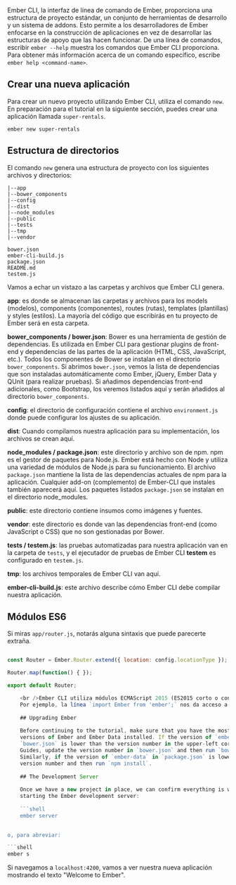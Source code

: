 Ember CLI, la interfaz de línea de comando de Ember, proporciona una estructura de proyecto estándar, un conjunto de herramientas de desarrollo y un sistema de addons. Esto permite a los desarrolladores de Ember enfocarse en la construcción de aplicaciones en vez de desarrollar las estructuras de apoyo que las hacen funcionar. De una línea de comandos, escribir `ember --help` muestra los comandos que Ember CLI proporciona. Para obtener más información acerca de un comando específico, escribe `ember help <command-name>`.

## Crear una nueva aplicación

Para crear un nuevo proyecto utilizando Ember CLI, utiliza el comando `new`. En preparación para el tutorial en la siguiente sección, puedes crear una aplicación llamada `super-rentals`.

```shell
ember new super-rentals
```

## Estructura de directorios

El comando `new` genera una estructura de proyecto con los siguientes archivos y directorios:

```text
|--app
|--bower_components
|--config
|--dist
|--node_modules
|--public
|--tests
|--tmp
|--vendor

bower.json
ember-cli-build.js
package.json
README.md
testem.js
```

Vamos a echar un vistazo a las carpetas y archivos que Ember CLI genera.

**app**: es donde se almacenan las carpetas y archivos para los models (modelos), components (componentes), routes (rutas), templates (plantillas) y styles (estilos). La mayoría del código que escribirás en tu proyecto de Ember será en esta carpeta.

**bower_components / bower.json**: Bower es una herramienta de gestión de dependencias. Es utilizada en Ember CLI para gestionar plugins de front-end y dependencias de las partes de la aplicación (HTML, CSS, JavaScript, etc.). Todos los componentes de Bower se instalan en el directorio `bower_components`. Si abrimos `bower.json`, vemos la lista de dependencias que son instaladas automáticamente como Ember, jQuery, Ember Data y QUnit (para realizar pruebas). Si añadimos dependencias front-end adicionales, como Bootstrap, los veremos listados aquí y serán añadidos al directorio `bower_components`.

**config**: el directorio de configuración contiene el archivo `environment.js` donde puede configurar los ajustes de su aplicación.

**dist**: Cuando compilamos nuestra aplicación para su implementación, los archivos se crean aquí.

**node_modules / package.json**: este directorio y archivo son de npm. npm es el gestor de paquetes para Node.js. Ember está hecho con Node y utiliza una variedad de módulos de Node.js para su funcionamiento. El archivo `package.json` mantiene la lista de las dependencias actuales de npm para la aplicación. Cualquier add-on (complemento) de Ember-CLI que instales también aparecerá aquí. Los paquetes listados `package.json` se instalan en el directorio node_modules.

**public**: este directorio contiene insumos como imágenes y fuentes.

**vendor**: este directorio es donde van las dependencias front-end (como JavaScript o CSS) que no son gestionadas por Bower.

**tests / testem.js**: las pruebas automatizadas para nuestra aplicación van en la carpeta de `tests`, y el ejecutador de pruebas de Ember CLI **testem** es configurado en `testem.js`.

**tmp**: los archivos temporales de Ember CLI van aquí.

**ember-cli-build.js**: este archivo describe cómo Ember CLI debe compilar nuestra aplicación.

## Módulos ES6

Si miras `app/router.js`, notarás alguna sintaxis que puede parecerte extraña.

```app/router.js import Ember from 'ember'; import config from './config/environment';

const Router = Ember.Router.extend({ location: config.locationType });

Router.map(function() { });

export default Router;

    <br />Ember CLI utiliza módulos ECMAScript 2015 (ES2015 corto o conocido antes como ES6) para organizar el código de la aplicación.
    Por ejemplo, la línea `import Ember from 'ember';` nos da acceso a la biblioteca de Ember.js como la variable `Ember`. Y la línea `import config from './config/environment';`, nos da acceso a los datos de configuración de la aplicación como la variable `config`. `const`es una forma de declarar una variable de solo lectura, para asegurarnos que no se reasigne accidentalmente en otro lado. Al final del archivo, `export default Router;` hace que la variable `Router` definida en este archivo, esté disponible para otras partes de la aplicación.
    
    ## Upgrading Ember
    
    Before continuing to the tutorial, make sure that you have the most recent
    versions of Ember and Ember Data installed. If the version of `ember` in
    `bower.json` is lower than the version number in the upper-left corner of these
    Guides, update the version number in `bower.json` and then run `bower install`.
    Similarly, if the version of `ember-data` in `package.json` is lower, update the
    version number and then run `npm install`.
    
    ## The Development Server
    
    Once we have a new project in place, we can confirm everything is working by
    starting the Ember development server:
    
    ```shell
    ember server
    

o, para abreviar:

```shell
ember s
```

Si navegamos a `localhost:4200`, vamos a ver nuestra nueva aplicación mostrando el texto "Welcome to Ember".